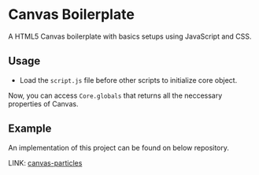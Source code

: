 # Canvas Boilerplate

A HTML5 Canvas boilerplate with basics setups using JavaScript and CSS.

## Usage

 - Load the `script.js` file before other scripts to initialize core object.
 
 Now, you can access `Core.globals` that returns all the neccessary properties of Canvas.

## Example

An implementation of this project can be found on below repository.

LINK: [canvas-particles](https://github.com/ashiishme/canvas-particles)
